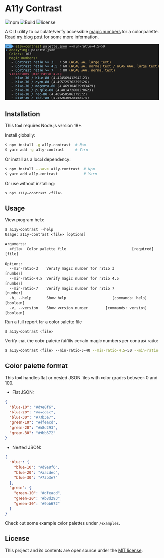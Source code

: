 # A11y Contrast

![npm](https://img.shields.io/npm/v/a11y-contrast?style=flat-square)
[![Build](https://img.shields.io/github/actions/workflow/status/darekkay/a11y-contrast/ci.yml?branch=master&style=flat-square)](https://github.com/darekkay/a11y-contrast/actions/workflows/ci.yml)
[![license](https://img.shields.io/badge/license-MIT-green?style=flat-square)](https://github.com/darekkay/a11y-contrast/blob/master/LICENSE)

A CLI utility to calculate/verify accessible [magic numbers](https://designsystem.digital.gov/design-tokens/color/overview/#magic-number) for a color palette. Read [my blog post](https://darekkay.com/blog/accessible-color-palette/) for some more information.

![](screenshot.png)

## Installation

This tool requires Node.js version 18+.

Install globally:

```bash
$ npm install -g a11y-contrast  # Npm
$ yarn add -g a11y-contrast     # Yarn
```

Or install as a local dependency:

```bash
$ npm install --save a11y-contrast  # Npm
$ yarn add a11y-contrast            # Yarn
```

Or use without installing:

```bash
$ npx a11y-contrast <file>
```

## Usage

View program help:

```
$ a11y-contrast --help
Usage: a11y-contrast <file> [options]

Arguments:
  <file>  Color palette file                              [required] [file]

Options:
  --min-ratio-3    Verify magic number for ratio 3                 [number]
  --min-ratio-4.5  Verify magic number for ratio 4.5               [number]
  --min-ratio-7    Verify magic number for ratio 7                 [number]
  -h, --help       Show help                     [commands: help] [boolean]
  -v, --version    Show version number        [commands: version] [boolean]
```

Run a full report for a color palette file:

```bash
$ a11y-contrast <file>
```

Verify that the color palette fulfills certain magic numbers per contrast ratio:

```bash
$ a11y-contrast <file> --min-ratio-3=40 --min-ratio-4.5=50 --min-ratio-7=70
```

## Color palette format

This tool handles flat or nested JSON files with color grades between 0 and 100.

- Flat JSON:

```json
{
  "blue-10": "#d9e8f6",
  "blue-20": "#aacdec",
  "blue-30": "#73b3e7",
  "green-10": "#dfeacd",
  "green-20": "#b8d293",
  "green-30": "#9bb672"
}
```

- Nested JSON:

```json
{
  "blue": {
    "blue-10": "#d9e8f6",
    "blue-20": "#aacdec",
    "blue-30": "#73b3e7"
  },
  "green": {
    "green-10": "#dfeacd",
    "green-20": "#b8d293",
    "green-30": "#9bb672"
  }
}
```

Check out some example color palettes under `/examples`.

## License

This project and its contents are open source under the [MIT license](LICENSE).
